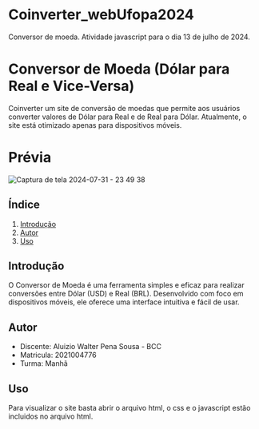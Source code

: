 # Coinverter_webUfopa2024
Conversor de moeda. Atividade javascript para o dia 13 de julho de 2024.

# Conversor de Moeda (Dólar para Real e Vice-Versa)

Coinverter um site de conversão de moedas que permite aos usuários converter valores de Dólar para Real e de Real para Dólar. Atualmente, o site está otimizado apenas para dispositivos móveis.

# Prévia

![Captura de tela 2024-07-31 - 23 49 38](https://github.com/user-attachments/assets/0a30936d-c12c-4e75-8940-389bde91aef8)


## Índice

1. [Introdução](#introdução)
2. [Autor](#autor)
3. [Uso](#uso)

## Introdução

O Conversor de Moeda é uma ferramenta simples e eficaz para realizar conversões entre Dólar (USD) e Real (BRL). Desenvolvido com foco em dispositivos móveis, ele oferece uma interface intuitiva e fácil de usar.

## Autor

* Discente: Aluizio Walter Pena Sousa - BCC
* Matricula: 2021004776
* Turma: Manhã

## Uso

Para visualizar o site basta abrir o arquivo html, o css e o javascript estão incluidos no arquivo html.
